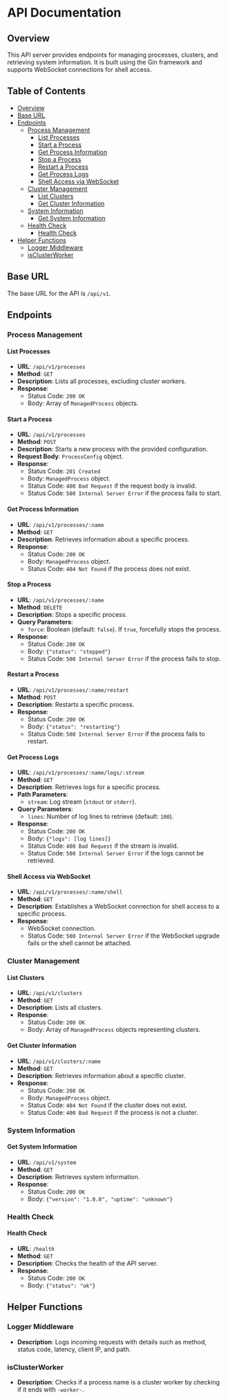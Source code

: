 # API Documentation

## Overview

This API server provides endpoints for managing processes, clusters, and retrieving system information. It is built using the Gin framework and supports WebSocket connections for shell access.

## Table of Contents

- [Overview](#overview)
- [Base URL](#base-url)
- [Endpoints](#endpoints)
  - [Process Management](#process-management)
    - [List Processes](#list-processes)
    - [Start a Process](#start-a-process)
    - [Get Process Information](#get-process-information)
    - [Stop a Process](#stop-a-process)
    - [Restart a Process](#restart-a-process)
    - [Get Process Logs](#get-process-logs)
    - [Shell Access via WebSocket](#shell-access-via-websocket)
  - [Cluster Management](#cluster-management)
    - [List Clusters](#list-clusters)
    - [Get Cluster Information](#get-cluster-information)
  - [System Information](#system-information)
    - [Get System Information](#get-system-information)
  - [Health Check](#health-check)
    - [Health Check](#health-check)
- [Helper Functions](#helper-functions)
  - [Logger Middleware](#logger-middleware)
  - [isClusterWorker](#isclusterworker)

## Base URL

The base URL for the API is `/api/v1`.

## Endpoints

### Process Management

#### List Processes

- **URL**: `/api/v1/processes`
- **Method**: `GET`
- **Description**: Lists all processes, excluding cluster workers.
- **Response**:
  - Status Code: `200 OK`
  - Body: Array of `ManagedProcess` objects.

#### Start a Process

- **URL**: `/api/v1/processes`
- **Method**: `POST`
- **Description**: Starts a new process with the provided configuration.
- **Request Body**: `ProcessConfig` object.
- **Response**:
  - Status Code: `201 Created`
  - Body: `ManagedProcess` object.
  - Status Code: `400 Bad Request` if the request body is invalid.
  - Status Code: `500 Internal Server Error` if the process fails to start.

#### Get Process Information

- **URL**: `/api/v1/processes/:name`
- **Method**: `GET`
- **Description**: Retrieves information about a specific process.
- **Response**:
  - Status Code: `200 OK`
  - Body: `ManagedProcess` object.
  - Status Code: `404 Not Found` if the process does not exist.

#### Stop a Process

- **URL**: `/api/v1/processes/:name`
- **Method**: `DELETE`
- **Description**: Stops a specific process.
- **Query Parameters**:
  - `force`: Boolean (default: `false`). If `true`, forcefully stops the process.
- **Response**:
  - Status Code: `200 OK`
  - Body: `{"status": "stopped"}`
  - Status Code: `500 Internal Server Error` if the process fails to stop.

#### Restart a Process

- **URL**: `/api/v1/processes/:name/restart`
- **Method**: `POST`
- **Description**: Restarts a specific process.
- **Response**:
  - Status Code: `200 OK`
  - Body: `{"status": "restarting"}`
  - Status Code: `500 Internal Server Error` if the process fails to restart.

#### Get Process Logs

- **URL**: `/api/v1/processes/:name/logs/:stream`
- **Method**: `GET`
- **Description**: Retrieves logs for a specific process.
- **Path Parameters**:
  - `stream`: Log stream (`stdout` or `stderr`).
- **Query Parameters**:
  - `lines`: Number of log lines to retrieve (default: `100`).
- **Response**:
  - Status Code: `200 OK`
  - Body: `{"logs": [log lines]}`
  - Status Code: `400 Bad Request` if the stream is invalid.
  - Status Code: `500 Internal Server Error` if the logs cannot be retrieved.

#### Shell Access via WebSocket

- **URL**: `/api/v1/processes/:name/shell`
- **Method**: `GET`
- **Description**: Establishes a WebSocket connection for shell access to a specific process.
- **Response**:
  - WebSocket connection.
  - Status Code: `500 Internal Server Error` if the WebSocket upgrade fails or the shell cannot be attached.

### Cluster Management

#### List Clusters

- **URL**: `/api/v1/clusters`
- **Method**: `GET`
- **Description**: Lists all clusters.
- **Response**:
  - Status Code: `200 OK`
  - Body: Array of `ManagedProcess` objects representing clusters.

#### Get Cluster Information

- **URL**: `/api/v1/clusters/:name`
- **Method**: `GET`
- **Description**: Retrieves information about a specific cluster.
- **Response**:
  - Status Code: `200 OK`
  - Body: `ManagedProcess` object.
  - Status Code: `404 Not Found` if the cluster does not exist.
  - Status Code: `400 Bad Request` if the process is not a cluster.

### System Information

#### Get System Information

- **URL**: `/api/v1/system`
- **Method**: `GET`
- **Description**: Retrieves system information.
- **Response**:
  - Status Code: `200 OK`
  - Body: `{"version": "1.0.0", "uptime": "unknown"}`

### Health Check

#### Health Check

- **URL**: `/health`
- **Method**: `GET`
- **Description**: Checks the health of the API server.
- **Response**:
  - Status Code: `200 OK`
  - Body: `{"status": "ok"}`

## Helper Functions

### Logger Middleware

- **Description**: Logs incoming requests with details such as method, status code, latency, client IP, and path.

### isClusterWorker

- **Description**: Checks if a process name is a cluster worker by checking if it ends with `-worker-`.
